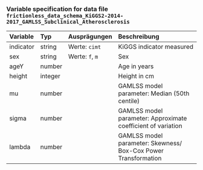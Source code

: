 ### Variable specification for data file `frictionless_data_schema_KiGGS2-2014-2017_GAMLSS_Subclinical_Atherosclerosis`

| Variable   | Typ     | Ausprägungen    | Beschreibung                                                   |
|:-----------|:--------|:----------------|:---------------------------------------------------------------|
| indicator  | string  | Werte: `cimt`   | KiGGS indicator measured                                       |
| sex        | string  | Werte: `f`, `m` | Sex                                                            |
| ageY       | number  |                 | Age in years                                                   |
| height     | integer |                 | Height in cm                                                   |
| mu         | number  |                 | GAMLSS model parameter: Median (50th centile)                  |
| sigma      | number  |                 | GAMLSS model parameter: Approximate coefficient of variation   |
| lambda     | number  |                 | GAMLSS model parameter: Skewness/ Box-Cox Power Transformation |


